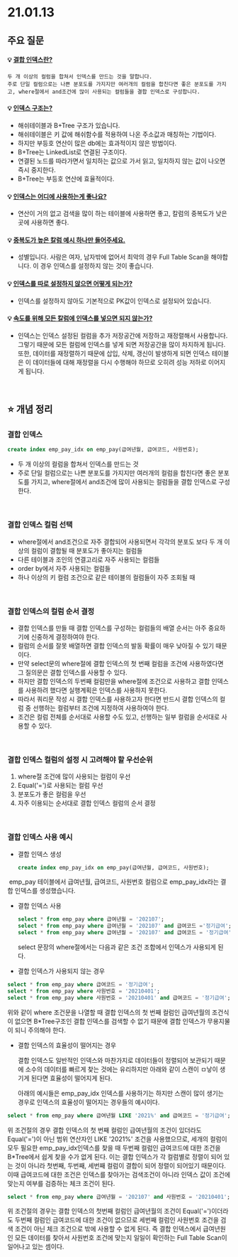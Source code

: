 # 21.01.13



## 주요 질문



#### 💡 [결합 인덱스란?](#결합인덱스index)

	두 개 이상의 컬럼을 합쳐서 인덱스를 만드는 것을 말합니다.
	주로 단일 컬럼으로는 나쁜 분포도를 가지지만 여러개의 컬럼을 합친다면 좋은 분포도를 가지고, where절에서 and조건에 많이 사용되는 컬럼들을 결합 인덱스로 구성합니다.



#### 💡 [인덱스 구조는?](#인덱스-구조)

* 해쉬테이블과 B+Tree 구조가 있습니다.
* 해쉬테이블은 키 값에 해쉬함수를 적용하여 나온 주소값과 매칭하는 기법이다.
* 하지만 부등호 연산이 많은 db에는 효과적이지 않은 방법이다.
* B+Tree는 LinkedList로 연결된 구조이다.
* 연결된 노드를 따라가면서 일치하는 값으로 가서 읽고, 일치하지 않는 값이 나오면 즉시 중지한다.
* B+Tree는 부등호 연산에 효율적이다.

#### 💡 [인덱스는 어디에 사용하는게 좋나요?](#인덱스를-사용하면-좋은-테이블)

* 연산이 거의 없고 검색을 많이 하는 테이블에 사용하면 좋고, 칼럼의 중복도가 낮은 곳에 사용하면 좋다.

#### 💡 [중복도가 높은 칼럼 예시 하나만 들어주세요.]()

* 성별입니다. 사람은 여자, 남자밖에 없어서 최악의 경우 Full Table Scan을 해야합니다. 이 경우 인덱스를 설정하지 않는 것이 좋습니다.

#### 💡 [인덱스를 따로 설정하지 않으면 어떻게 되는가?](#인덱스index)

* 인덱스를 설정하지 않아도 기본적으로 PK값이 인덱스로 설정되어 있습니다.

#### 💡 [속도를 위해 모든 칼럼에 인덱스를 넣으면 되지 않는가?](#인덱스index)

* 인덱스는 인덱스 설정된 컬럼을 추가 저장공간에 저장하고 재정렬해서 사용합니다. 그렇기 때문에 모든 컬럼에 인덱스를 넣게 되면 저장공간을 많이 차지하게 됩니다. 또한, 데이터를 재정렬하기 때문에 삽입, 삭제, 갱신이 발생하게 되면 인덱스 테이블은 이 데이터들에 대해 재정렬을 다시 수행해야 하므로 오히려 성능 저하로 이어지게 됩니다.

<br />

## ⭐ 개념 정리

### 결합 인덱스

``` sql
create index emp_pay_idx on emp_pay(급여년월, 급여코드, 사원번호);
```



* 두 개 이상의 컬럼을 합쳐서 인덱스를 만드는 것
* 주로 단일 컬럼으로는 나쁜 분포도를 가지지만 여러개의 컬럼을 합친다면 좋은 분포도를 가지고, where절에서 and조건에 많이 사용되는 컬럼들을 결합 인덱스로 구성한다.

<br />

### 결합 인덱스 컬럼 선택

* where절에서 and조건으로 자주 결합되어 사용되면서 각각의 분포도 보다 두 개 이상의 컬럼이 결합될 때 분포도가 좋아지는 컬럼들
* 다른 테이블과 조인의 연결고리로 자주 사용되는 컬럼들
* order by에서 자주 사용되는 컬럼들
* 하나 이상의 키 컬럼 조건으로 같은 테이블의 컬럼들이 자주 조회될 때

<br />

### 결합 인덱스의 컬럼 순서 결정

* 결합 인덱스를 만들 때 결합 인덱스를 구성하는 컬럼들의 배열 순서는 아주 중요하기에 신중하게 결정하여야 한다.
* 컬럼의 순서를 잘못 배열하면 결합 인덱스의 발동 확률이 매우 낮아질 수 있기 때문이다.
* 만약 select문의 where절에 결합 인덱스의 첫 번째 컬럼을 조건에 사용하였다면 그 질의문은 결합 인덱스를 사용할 수 있다.
* 하지만 결합 인덱스의 두번째 컬럼만을 where절에 조건으로 사용하고 결합 인덱스를 사용하려 했다면 실행계획은 인덱스를 사용하지 못한다. 
* 따라서 쿼리문 작성 시 결합 인덱스를 사용하고자 한다면 반드시 결합 인덱스의 컬럼 중 선행하는 컬럼부터 조건에 지정하여 사용하여야 한다.
* 조건은 컬럼 전체를 순서대로 사용할 수도 있고, 선행하는 일부 컬럼을 순서대로 사용할 수 있다.

<br />

### 결합 인덱스 컬럼의 설정 시 고려해야 할 우선순위

1. where절 조건에 많이 사용되는 컬럼이 우선
2. Equal('=')로 사용되는 컬럼 우선
3. 분포도가 좋은 컬럼을 우선
4. 자주 이용되는 순서대로 결합 인덱스 컬럼의 순서 결정

<br />

### 결합 인덱스 사용 예시

* 결합 인덱스 생성

  ``` sql
  create index emp_pay_idx on emp_pay(급여년월, 급여코드, 사원번호);
  ```

​	emp_pay 테이블에서 급여년월, 급여코드, 사원번호 컬럼으로 emp_pay_idx라는 결합 인덱스를 생성했습니다.

* 결합 인덱스 사용

  ``` sql
  select * from emp_pay where 급여년월 = '202107';
  select * from emp_pay where 급여년월 = '202107' and 급여코드 ='정기급여';
  select * from emp_pay where 급여년월 = '202107' and 급여코드 = '정기급여' and 사원번호 = '20210401';
  ```

  select 문장의 where절에서는 다음과 같은 조건 조합에서 인덱스가 사용되게 된다.

* 결합 인덱스가 사용되지 않는 경우

``` sql
select * from emp_pay where 급여코드 = '정기급여';
select * from emp_pay where 사원번호 = '20210401';
select * from emp_pay where 사원번호 = '20210401' and 급여코드 = '정기급여';
```

위와 같이 where 조건문을 나열할 때 결합 인덱스의 첫 번째 컬럼인 급여년월의 조건식이 없으면 B*Tree구조인 결합 인덱스를 검색할 수 없기 때문에 결합 인덱스가 무용지물이 되니 주의해야 한다.

* 결합 인덱스의 효율성이 떨어지는 경우

  결합 인덱스도 일반적인 인덱스와 마찬가지로 데이터들이 정렬되어 보관되기 때문에 소수의 데이터를 빠르게 찾는 것에는 유리하지만 아래와 같이 스캔이 ㅁ낳이 생기게 된다면 효율성이 떨어지게 된다.

  아래의 예시들은 emp_pay_idx 인덱스를 사용하기는 하지만 스캔이 많이 생기는 경우로 인덱스의 효율성이 떨어지는 경우들의 예시이다.

```sql
select * from emp_pay where 급여년월 LIKE '2021%' and 급여코드 = '정기급여';
```

위 조건절의 경우 결합 인덱스의 첫 번째 컬럼인 급여년월의 조건이 있더라도 Equal('=')이 아닌 범위 연산자인 LIKE '2021%' 조건을 사용했으므로, 세개의 컬럼이 모두 필요한 emp_pay_idx인덱스를 찾을 때 두번째 컬럼인 급여코드에 대한 조건을 B*Tree에서 쉽게 찾을 수가 없게 된다. 이는 결합 인덱스가 각 컬럼별로 정렬이 되어 있는 것이 아니라 첫번째, 두번째, 세번째 컬럼이 결합이 되어 정렬이 되어있기 때문이다. 이때 급여코드에 대한 조건은 인덱스를 찾아가는 검색조건이 아니라 인덱스 값이 조건에 맞는지 여부를 검증하는 체크 조건이 된다.

```sql
select * from emp_pay where 급여년월 = '202107' and 사원번호 = '20210401';

```

위 조건절의 경우는 결합 인덱스의 첫번째 컬럼인 급여년월의 조건이 Equal('=')이더라도 두번째 컬럼인 급여코드에 대한 조건이 없으므로 세번째 컬럼인 사원번호 조건을 검색 조건이 아닌 체크 조건으로 밖에 사용할 수 없게 된다. 즉 결합 인덱스에서 급여년원인 모든 데이터를 찾아서 사원번호 조건에 맞는지 일일이 확인하는 Full Table Scan이 일어나고 있는 셈이다.